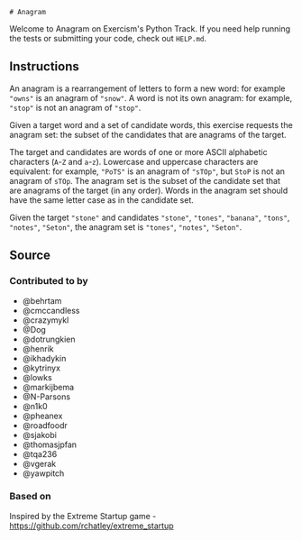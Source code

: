     # Anagram

Welcome to Anagram on Exercism's Python Track.
If you need help running the tests or submitting your code, check out `HELP.md`.

## Instructions

An anagram is a rearrangement of letters to form a new word: for example `"owns"` is an anagram of `"snow"`.
A word is not its own anagram: for example, `"stop"` is not an anagram of `"stop"`.

Given a target word and a set of candidate words, this exercise requests the anagram set: the subset of the candidates that are anagrams of the target.

The target and candidates are words of one or more ASCII alphabetic characters (`A`-`Z` and `a`-`z`).
Lowercase and uppercase characters are equivalent: for example, `"PoTS"` is an anagram of `"sTOp"`, but `StoP` is not an anagram of `sTOp`.
The anagram set is the subset of the candidate set that are anagrams of the target (in any order).
Words in the anagram set should have the same letter case as in the candidate set.

Given the target `"stone"` and candidates `"stone"`, `"tones"`, `"banana"`, `"tons"`, `"notes"`, `"Seton"`, the anagram set is `"tones"`, `"notes"`, `"Seton"`.

## Source

### Contributed to by

- @behrtam
- @cmccandless
- @crazymykl
- @Dog
- @dotrungkien
- @henrik
- @ikhadykin
- @kytrinyx
- @lowks
- @markijbema
- @N-Parsons
- @n1k0
- @pheanex
- @roadfoodr
- @sjakobi
- @thomasjpfan
- @tqa236
- @vgerak
- @yawpitch

### Based on

Inspired by the Extreme Startup game - https://github.com/rchatley/extreme_startup